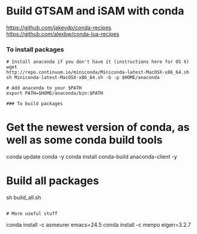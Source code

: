 # Build GTSAM and iSAM with conda

https://github.com/jakevdp/conda-recipes
https://github.com/alexbw/conda-lua-recipes

### To install packages
```
# Install anaconda if you don't have it (instructions here for OS X)
wget
http://repo.continuum.io/miniconda/Miniconda-latest-MacOSX-x86_64.sh
sh Miniconda-latest-MacOSX-x86_64.sh -b -p $HOME/anaconda

# Add anaconda to your $PATH
export PATH=$HOME/anaconda/bin:$PATH

### To build packages
```
# Get the newest version of conda, as well as some conda build tools
conda update conda -y
conda install conda-build anaconda-client -y

# Build all packages
sh build_all.sh

```

# More useful stuff
```
conda install -c asmeurer emacs=24.5
conda install -c menpo eigen=3.2.7
```
